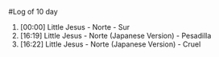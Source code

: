 #Log of 10 day

1. [00:00] Little Jesus - Norte - Sur
1. [16:19] Little Jesus - Norte (Japanese Version) - Pesadilla
1. [16:22] Little Jesus - Norte (Japanese Version) - Cruel
